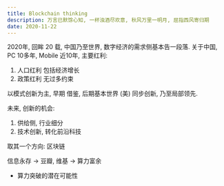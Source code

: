 ```yaml
---
title: Blockchain thinking
description: 万言已默馀心知, 一杯浊酒尽欢意, 秋风万里一明月, 屈指西风寄归期
date: 2020-11-22
---
```


2020年, 回眸 20 载, 中国乃至世界, 数字经济的需求侧基本告一段落.
关于中国, PC 10多年, Mobile 近10年, 主要红利:

1. 人口红利 包括经济增长
2. 政策红利 无过多约束

以模式创新为主, 早期 借鉴, 后期基本世界 (美) 同步创新, 乃至局部领先.

未来, 创新的机会:

1. 供给侧, 行业细分
2. 技术创新, 转化前沿科技

取其一个方向: 区块链

信息永存 -> 豆瓣, 维基 -> 算力富余

* 算力突破的潜在可能性
